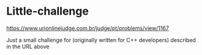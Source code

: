 # Little-challenge
https://www.urionlinejudge.com.br/judge/pt/problems/view/1167

Just a small challenge for (originally written for C++ developers) described in the URL above
